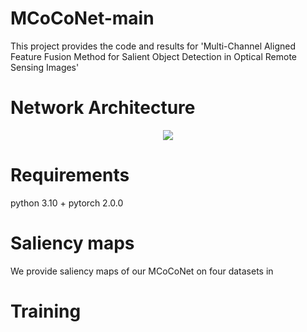 # MCoCoNet-main

This project provides the code and results for 'Multi-Channel Aligned Feature Fusion Method for Salient Object Detection in Optical Remote Sensing Images'
# Network Architecture
   <div align=center>
   <img src="[https://github.com/winnieZ17/MCoCoNet-main/blob/main/images/MCoCoNet.png]">
   </div>
   
   
# Requirements
   python 3.10 + pytorch 2.0.0


# Saliency maps
   We provide saliency maps of our MCoCoNet on four datasets in 

   
# Training
